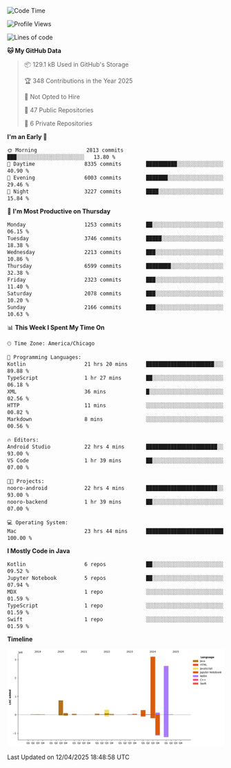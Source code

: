 <!--START_SECTION:waka-->
![Code Time](http://img.shields.io/badge/Code%20Time-1%2C208%20hrs%2021%20mins-blue)

![Profile Views](http://img.shields.io/badge/Profile%20Views-0-blue)

![Lines of code](https://img.shields.io/badge/From%20Hello%20World%20I%27ve%20Written-7.5%20million%20lines%20of%20code-blue)

**🐱 My GitHub Data** 

> 📦 129.1 kB Used in GitHub's Storage 
 > 
> 🏆 348 Contributions in the Year 2025
 > 
> 🚫 Not Opted to Hire
 > 
> 📜 47 Public Repositories 
 > 
> 🔑 6 Private Repositories 
 > 
**I'm an Early 🐤** 

```text
🌞 Morning                2813 commits        ███░░░░░░░░░░░░░░░░░░░░░░   13.80 % 
🌆 Daytime                8335 commits        ██████████░░░░░░░░░░░░░░░   40.90 % 
🌃 Evening                6003 commits        ███████░░░░░░░░░░░░░░░░░░   29.46 % 
🌙 Night                  3227 commits        ████░░░░░░░░░░░░░░░░░░░░░   15.84 % 
```
📅 **I'm Most Productive on Thursday** 

```text
Monday                   1253 commits        ██░░░░░░░░░░░░░░░░░░░░░░░   06.15 % 
Tuesday                  3746 commits        █████░░░░░░░░░░░░░░░░░░░░   18.38 % 
Wednesday                2213 commits        ███░░░░░░░░░░░░░░░░░░░░░░   10.86 % 
Thursday                 6599 commits        ████████░░░░░░░░░░░░░░░░░   32.38 % 
Friday                   2323 commits        ███░░░░░░░░░░░░░░░░░░░░░░   11.40 % 
Saturday                 2078 commits        ███░░░░░░░░░░░░░░░░░░░░░░   10.20 % 
Sunday                   2166 commits        ███░░░░░░░░░░░░░░░░░░░░░░   10.63 % 
```


📊 **This Week I Spent My Time On** 

```text
🕑︎ Time Zone: America/Chicago

💬 Programming Languages: 
Kotlin                   21 hrs 20 mins      ██████████████████████░░░   89.88 % 
TypeScript               1 hr 27 mins        ██░░░░░░░░░░░░░░░░░░░░░░░   06.18 % 
XML                      36 mins             █░░░░░░░░░░░░░░░░░░░░░░░░   02.56 % 
HTTP                     11 mins             ░░░░░░░░░░░░░░░░░░░░░░░░░   00.82 % 
Markdown                 8 mins              ░░░░░░░░░░░░░░░░░░░░░░░░░   00.56 % 

🔥 Editors: 
Android Studio           22 hrs 4 mins       ███████████████████████░░   93.00 % 
VS Code                  1 hr 39 mins        ██░░░░░░░░░░░░░░░░░░░░░░░   07.00 % 

🐱‍💻 Projects: 
nooro-android            22 hrs 4 mins       ███████████████████████░░   93.00 % 
nooro-backend            1 hr 39 mins        ██░░░░░░░░░░░░░░░░░░░░░░░   07.00 % 

💻 Operating System: 
Mac                      23 hrs 44 mins      █████████████████████████   100.00 % 
```

**I Mostly Code in Java** 

```text
Kotlin                   6 repos             ██░░░░░░░░░░░░░░░░░░░░░░░   09.52 % 
Jupyter Notebook         5 repos             ██░░░░░░░░░░░░░░░░░░░░░░░   07.94 % 
MDX                      1 repo              ░░░░░░░░░░░░░░░░░░░░░░░░░   01.59 % 
TypeScript               1 repo              ░░░░░░░░░░░░░░░░░░░░░░░░░   01.59 % 
Swift                    1 repo              ░░░░░░░░░░░░░░░░░░░░░░░░░   01.59 % 
```



**Timeline**

![Lines of Code chart](https://raw.githubusercontent.com/phanijsp/phanijsp/main/assets/bar_graph.png)


 Last Updated on 12/04/2025 18:48:58 UTC
<!--END_SECTION:waka-->
